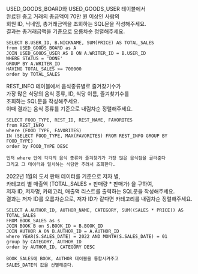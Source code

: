 USED_GOODS_BOARD와 USED_GOODS_USER 테이블에서   
완료된 중고 거래의 총금액이 70만 원 이상인 사람의   
회원 ID, 닉네임, 총거래금액을 조회하는 SQL문을 작성해주세요.   
결과는 총거래금액을 기준으로 오름차순 정렬해주세요.
```
SELECT B.USER_ID, B.NICKNAME, SUM(PRICE) AS TOTAL_SALES
from USED_GOODS_BOARD as A 
JOIN USED_GOODS_USER AS B ON A.WRITER_ID = B.USER_ID
WHERE STATUS = 'DONE'
GROUP BY A.WRITER_ID
HAVING TOTAL_SALES >= 700000
order by TOTAL_SALES
```
REST_INFO 테이블에서 음식종류별로 즐겨찾기수가   
가장 많은 식당의 음식 종류, ID, 식당 이름, 즐겨찾기수를   
조회하는 SQL문을 작성해주세요.   
이때 결과는 음식 종류를 기준으로 내림차순 정렬해주세요.   
```
SELECT FOOD_TYPE, REST_ID, REST_NAME, FAVORITES
from REST_INFO
where (FOOD_TYPE, FAVORITES)
IN (SELECT FOOD_TYPE, MAX(FAVORITES) FROM REST_INFO GROUP BY FOOD_TYPE)
order by FOOD_TYPE DESC

먼저 where 안에 각각의 음식 종류와 즐겨찾기가 가장 많은 음식점을 골라준다
그리고 그 데이터와 일치하는 식당만 추려서 조회한다.
```
2022년 1월의 도서 판매 데이터를 기준으로 저자 별,   
카테고리 별 매출액 (TOTAL_SALES = 판매량 * 판매가) 을 구하여,   
저자 ID, 저자명, 카테고리, 매출액 리스트를 출력하는 SQL문을 작성해주세요.   
결과는 저자 ID를 오름차순으로, 저자 ID가 같다면 카테고리를 내림차순 정렬해주세요.   
```
SELECT A.AUTHOR_ID, AUTHOR_NAME, CATEGORY, SUM((SALES * PRICE)) AS TOTAL_SALES
FROM BOOK_SALES as s
JOIN BOOK B on S.BOOK_ID = B.BOOK_ID
JOIN AUTHOR A ON B.AUTHOR_ID = A.AUTHOR_ID
where YEAR(S.SALES_DATE) = 2022 AND MONTH(S.SALES_DATE) = 01
group by CATEGORY, AUTHOR_ID
order by AUTHOR_ID, CATEGORY DESC

BOOK_SALES에 BOOK, AUTHOR 테이블을 통합시켜주고
SALES_DATE의 값을 선별해준다.

```
